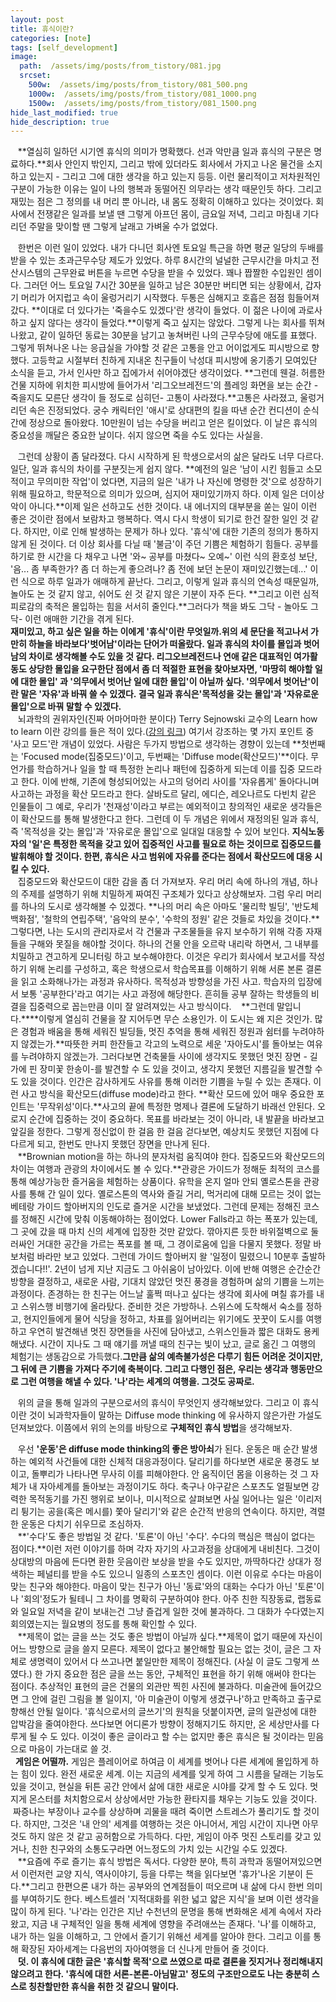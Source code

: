 ```yaml
---
layout: post
title: 휴식이란?
categories: [note]
tags: [self_development]
image:
  path:  /assets/img/posts/from_tistory/081.jpg
  srcset:
    500w:  /assets/img/posts/from_tistory/081_500.png
    1000w:  /assets/img/posts/from_tistory/081_1000.png
    1500w:  /assets/img/posts/from_tistory/081_1500.png
hide_last_modified: true
hide_description: true
---
```


  


  


   **열심히 일하던 시기엔 휴식의 의미가 명확했다. 선과 악만큼 일과 휴식의 구분은 명료하다.**회사 안인지 밖인지, 그리고 밖에 있더라도 회사에서 가지고 나온 물건을 소지하고 있는지 - 그리고 그에 대한 생각을 하고 있는지 등등. 이런 물리적이고 저차원적인 구분이 가능한 이유는 일이 나의 행복과 동떨어진 의무라는 생각 때문인듯 하다. 그리고 재밌는 점은 그 정의를 내 머리 뿐 아니라, 내 몸도 정확히 이해하고 있다는 것이었다. 회사에서 전쟁같은 일과를 보낼 땐 그렇게 아프던 몸이, 금요일 저녁, 그리고 마침내 기다리던 주말을 맞이할 땐 그렇게 날래고 가벼울 수가 없었다. 

  


   한번은 이런 일이 있었다. 내가 다니던 회사엔 토요일 특근을 하면 평균 일당의 두배를 받을 수 있는 초과근무수당 제도가 있었다. 하루 8시간의 널널한 근무시간을 마치고 전산시스템의 근무완료 버튼을 누르면 수당을 받을 수 있었다. 꽤나 짭짤한 수입원인 셈이다. 그러던 어느 토요일 7시간 30분을 일하고 남은 30분만 버티면 되는 상황에서, 갑자기 머리가 어지럽고 속이 울렁거리기 시작했다. 두통은 심해지고 호흡은 점점 힘들어져 갔다. **이대로 더 있다가는 '죽을수도 있겠다'란 생각이 들었다. 이 젊은 나이에 과로사하고 싶지 않다는 생각이 들었다.**이렇게 죽고 싶지는 않았다. 그렇게 나는 회사를 뛰쳐나왔고, 같이 일하던 동료는 30분을 남기고 놓쳐버린 나의 근무수당에 애도를 표했다. 그렇게 뛰쳐나온 나는 응급실을 가야할 것 같은 고통을 안고 어이없게도 피시방으로 향했다. 고등학교 시절부터 친하게 지내온 친구들이 낙성대 피시방에 옹기종기 모여있단 소식을 듣고, 가서 인사만 하고 집에가서 쉬어야겠단 생각이었다. **그런데 웬걸. 허름한 건물 지하에 위치한 피시방에 들어가서 '리그오브레전드'의 플레잉 화면을 보는 순간 -죽을지도 모른단 생각이 들 정도로 심히던- 고통이 사라졌다.**고통은 사라졌고, 울렁거리던 속은 진정되었다. 궁수 캐릭터인 '애시'로 상대편의 킬을 따낸 순간 컨디션이 순식간에 정상으로 돌아왔다. 10만원이 넘는 수당을 버리고 얻은 킬이었다. 이 날은 휴식의 중요성을 깨달은 중요한 날이다. 쉬지 않으면 죽을 수도 있다는 사실을.

  


  


   그런데 상황이 좀 달라졌다. 다시 시작하게 된 학생으로서의 삶은 달라도 너무 다르다. 일단, 일과 휴식의 차이를 구분짓는게 쉽지 않다. **예전의 일은 '남이 시킨 힘들고 소모적이고 무의미한 작업'이 었다면, 지금의 일은 '내가 나 자신에 명령한 것'으로 성장하기 위해 필요하고, 학문적으로 의미가 있으며, 심지어 재미있기까지 하다. 이제 일은 더이상 악이 아니다.**이제 일은 선하고도 선한 것이다. 내 에너지의 대부분을 쏟는 일이 이런 좋은 것이란 점에서 보람차고 행복하다. 역시 다시 학생이 되기로 한건 잘한 일인 것 같다. 하지만, 이로 인해 발생하는 문제가 하나 있다. '휴식'에 대한 기존의 정의가 통하지 않게 된 것이다. 더 이상 회사를 다닐 때 '불금'이 주던 기쁨은 체험하기 힘들다. 공부를 하기로 한 시간을 다 채우고 나면 '와~ 공부를 마쳤다~ 오예~' 이런 식의 환호성 보단, '음... 좀 부족한가? 좀 더 하는게 좋으려나? 좀 전에 보던 논문이 재미있긴했는데...' 이런 식으로 하루 일과가 애매하게 끝난다. 그리고, 이렇게 일과 휴식의 연속성 때문일까, 놀아도 논 것 같지 않고, 쉬어도 쉰 것 같지 않은 기분이 자주 든다. **그리고 이런 심적 피로감의 축적은 몰입하는 힘을 서서히 줄인다.**그러다가 책을 봐도 그닥 - 놀아도 그닥- 이런 애매한 기간을 겪게 된다.  
**재미있고, 하고 싶은 일을 하는 이에게 '휴식'이란 무엇일까.**위의 세 문단을 적고나서 가만히 하늘을 바라보다**'벗어남'**이라는 단어가 떠올랐다. 일과 휴식의 차이를 몰입과 벗어남의 차이로 생각해볼 수도 있을 것 같다. 리그오브레전드나 연애 같은 대표적인 여가활동도 상당한 몰입을 요구한단 점에서 좀 더 적절한 표현을 찾아보자면, '마땅히 해야할 일에 대한 몰입' 과 '의무에서 벗어난 일에 대한 몰입'이 아닐까 싶다. '의무에서 벗어난'이란 말은 '자유'과 바꿔 쓸 수 있겠다. **결국 일과 휴식은****'목적성을 갖는 몰입'과 '자유로운 몰입'으로 바꿔 말할 수 있겠다.**  
   뇌과학의 권위자인(진짜 어마어마한 분이다) Terry Sejnowski 교수의 Learn how to learn 이란 강의를 들은 적이 있다.([강의 링크](https://www.coursera.org/learn/learning-how-to-learn)) 여기서 강조하는 몇 가지 포인트 중 '사고 모드'란 개념이 있었다. 사람은 두가지 방법으로 생각하는 경향이 있는데 **첫번째는 'Focused mode(집중모드)'이고, 두번째는 'Diffuse mode(확산모드)'**이다. 무언가를 학습하거나 일을 할 때 특정한 논리나 패턴에 집중하게 되는데 이를 집중 모드라고 한다. 이에 반해, 기존에 형성되어있는 사고의 덩어리 사이를 '자유롭게' 돌아다니며 사고하는 과정을 확산 모드라고 한다. 살바도르 달리, 에디슨, 레오나르도 다빈치 같은 인물들이 그 예로, 우리가 '천재성'이라고 부르는 예외적이고 창의적인 새로운 생각들은 이 확산모드를 통해 발생한다고 한다. 그런데 이 두 개념은 위에서 재정의된 일과 휴식, 즉 '목적성을 갖는 몰입'과 '자유로운 몰입'으로 일대일 대응할 수 있어 보인다. **지식노동자의 '일'은 특정한 목적을 갖고 있어 집중적인 사고를 필요로 하는 것이므로 집중모드를 발휘해야 할 것이다. 한편, 휴식은 사고 범위에 자유를 준다는 점에서 확산모드에 대응 시킬 수 있다.**  
   집중모드와 확산모드이 대한 감을 좀 더 가져보자. 우리 머리 속에 하나의 개념, 하나의 주제를 설명하기 위해 치밀하게 짜여진 구조체가 있다고 상상해보자. 그럼 우리 머리를 하나의 도시로 생각해볼 수 있겠다. **나의 머리 속은 아마도 '물리학 빌딩', '반도체 백화점', '철학의 연립주택', '음악의 분수', '수학의 정원' 같은 것들로 차있을 것이다.**그렇다면, 나는 도시의 관리자로서 각 건물과 구조물들을 유지 보수하기 위해 각종 자재들을 구해와 못질을 해야할 것이다. 하나의 건물 안을 오르락 내리락 하면서, 그 내부를 치밀하고 견고하게 모니터링 하고 보수해야한다. 이것은 우리가 회사에서 보고서를 작성하기 위해 논리를 구성하고, 혹은 학생으로서 학습목표를 이해하기 위해 서론 본론 결론을 읽고 소화해나가는 과정과 유사하다. 목적성과 방향성을 가진 사고. 학습자의 입장에서 보통 '공부한다'라고 여기는 사고 과정에 해당한다. 흔히들 공부 잘하는 학생들의 비결을 집중력으로 꼽는만큼 이미 잘 알려져있는 사고 방식이다.    **그런데 말입니다.****이렇게 열심히 건물을 잘 지어두면 무슨 소용인가. 이 도시는 왜 지은 것인가. 많은 경험과 배움을 통해 세워진 빌딩들, 멋진 추억을 통해 세워진 정원과 쉼터를 누려야하지 않겠는가.**따뜻한 커피 한잔들고 각고의 노력으로 세운 '자아도시'를 돌아보는 여유를 누려야하지 않겠는가. 그러다보면 건축물들 사이에 생각지도 못했던 멋진 장면 - 길가에 핀 장미꽃 한송이-를 발견할 수 도 있을 것이고, 생각지 못했던 지름길을 발견할 수 도 있을 것이다. 인간은 감사하게도 사유를 통해 이러한 기쁨을 누릴 수 있는 존재다. 이런 사고 방식을 확산모드(diffuse mode)라고 한다. **확산 모드에 있어 매우 중요한 포인트는 '무작위성'이다.**사고의 끝에 특정한 명제나 결론에 도달하기 바래선 안된다. 오로지 순간에 집중하는 것이 중요하다. 목표를 바라보는 것이 아니라, 내 발끝을 바라보고 앞길을 정한다. 그렇게 정신없이 한 걸음 한 걸음 걷다보면, 예상치도 못했던 지점에 다다르게 되고, 한번도 만나지 못했던 장면을 만나게 된다.   
   **Brownian motion을 하는 하나의 분자처럼 움직여야 한다. 집중모드와 확산모드의 차이는 여행과 관광의 차이에서도 볼 수 있다.**관광은 가이드가 정해둔 최적의 코스를 통해 예상가능한 즐거움을 체험하는 상품이다. 유학을 온지 얼마 안되 옐로스톤을 관광사를 통해 간 일이 있다. 옐로스톤의 역사와 즐길 거리, 먹거리에 대해 모르는 것이 없는 베테랑 가이드 할아버지의 인도로 즐거운 시간을 보냈었다. 그런데 문제는 정해진 코스를 정해진 시간에 맞춰 이동해야하는 점이었다. Lower Falls라고 하는 폭포가 있는데, 그 곳에 갔을 때 마치 신의 세계에 입장한 것만 같았다. 깎아지른 듯한 바위절벽으로 둘러싸인 거대한 공간을 가르는 폭포를 볼 때, 그 경이로움에 입을 다물지 못했다. 정말 바보처럼 바라만 보고 있었다. 그런데 가이드 할아버지 왈 '일정이 밀렸으니 10분후 출발하겠습니다!!'. 2년이 넘게 지난 지금도 그 아쉬움이 남아있다. 이에 반해 여행은 순간순간 방향을 결정하고, 새로운 사람, 기대치 않았던 멋진 풍경을 경험하며 삶의 기쁨을 느끼는 과정이다. 존경하는 한 친구는 어느날 훌쩍 떠나고 싶다는 생각에 회사에 며칠 휴가를 내고 스위스행 비행기에 올라탔다. 준비한 것은 가방하나. 스위스에 도착해서 숙소를 정하고, 현지인들에게 물어 식당을 정하고, 차표를 잃어버리는 위기에도 꿋꿋이 도시를 여행하고 우연히 발견해낸 멋진 장면들을 사진에 담아냈고, 스위스인들과 짧은 대화도 용케 해냈다. 시간이 지나도 그 때 얘기를 꺼낼 때의 친구는 빛이 났고, 글로 옮긴 그 여행의 체험기는 생동감으로 가득했다.**그만큼 삶의 예측불가성은 다루기 힘든 어려운 것이지만, 그 뒤에 큰 기쁨을 가져다 주기에 축복이다. 그리고 다행인 점은, 우리는 생각과 행동만으로 그런 여행을 해낼 수 있다. '나'라는 세계의 여행을. 그것도 공짜로.**  
  


  


  


   위의 글을 통해 일과의 구분으로서의 휴식이 무엇인지 생각해보았다. 그리고 이 휴식이란 것이 뇌과학자들이 말하는 Diffuse mode thinking 에 유사하지 않은가란 가설도 던져보았다. 이쯤에서 위의 논의를 바탕으로 **구체적인 휴식 방법**을 생각해보자. 

  
   우선 **'운동'은 diffuse mode thinking의 좋은 방아쇠**가 된다. 운동은 매 순간 발생하는 예외적 사건들에 대한 신체적 대응과정이다. 달리기를 하다보면 새로운 풍경도 보이고, 돌뿌리가 나타나면 무사히 이를 피해야한다. 안 움직이던 몸을 이용하는 것 그 자체가 내 자아세계를 돌아보는 과정이기도 하다. 축구나 야구같은 스포츠도 얼필보면 강력한 목적동기를 가진 행위로 보이나, 미시적으로 살펴보면 사실 일어나는 일은 '이리저리 튕기는 공을(혹은 메시를) 쫓아 달리기'와 같은 순간적 반응의 연속이다. 하지만, 격렬한 운동은 다치기 쉬우므로 조심하자.   
   **'수다'도 좋은 방법일 것 같다. '토론'이 아닌 '수다'. 수다의 핵심은 핵심이 없다는 점이다.**이런 저런 이야기를 하며 각자 자기의 사고과정을 상대에게 내비친다. 그것이 상대방의 마음에 든다면 환한 웃음이란 보상을 받을 수도 있지만, 까딱하다간 상대가 정색하는 페널티를 받을 수도 있으니 일종의 스포츠인 셈이다. 이런 이유로 수다는 마음이 맞는 친구와 해야한다. 마음이 맞는 친구가 아닌 '동료'와의 대화는 수다가 아닌 '토론'이나 '회의'정도가 될테니 그 차이를 명확히 구분하여야 한다. 아주 친한 직장동료, 랩동료와 일요일 저녁을 같이 보내는건 그냥 즐겁게 일한 것에 불과하다. 그 대화가 수다였는지 회의였는지는 월요병의 정도를 통해 확인할 수 있다.  
   **제목이 없는 글을 쓰는 것도 좋은 방법이 아닐까 싶다.**제목이 없기 때문에 자신이 어느 방향으로 글을 쓸지 모른다. 제목이 없다고 불안해할 필요는 없는 것이, 글은 그 자체로 생명력이 있어서 다 쓰고나면 붙일만한 제목이 정해진다. (사실 이 글도 그렇게 쓰였다.) 한 가지 중요한 점은 글을 쓰는 동안, 구체적인 표현을 하기 위해 애써야 한다는 점이다. 추상적인 표현의 글은 건물의 외관만 찍힌 사진에 불과하다. 미술관에 들어갔으면 그 안에 걸린 그림을 볼 일이지, '아 미술관이 이렇게 생겼구나'하고 만족하고 출구로 향해선 안될 일이다. '휴식으로서의 글쓰기'의 원칙을 덧붙이자면, 글의 일관성에 대한 압박감을 줄여야한다. 쓰다보면 어디론가 방향이 정해지기도 하지만, 온 세상만사를 다루게 될 수 도 있다. 이것이 좋은 글이라고 할 수는 없지만 좋은 휴식은 될 것이라는 믿음으로 마음이 가는대로 쓸 것.  
  **게임은 어떨까.** 게임은 플레이어로 하여금 이 세계를 벗어나 다른 세계에 몰입하게 하는 힘이 있다. 완전 새로운 세계. 이는 지금의 세계를 잊게 하여 그 시름을 달래는 기능도 있을 것이고, 현실을 뒤튼 공간 안에서 삶에 대한 새로운 시야를 갖게 할 수 도 있다. 멋지게 몬스터를 처치함으로서 상상에서만 가능한 환타지를 채우는 기능도 있을 것이다.  짜증나는 부장이나 교수를 상상하며 괴물을 때려 죽이면 스트레스가 풀리기도 할 것이다. 하지만, 그것은 '내 안의' 세계를 여행하는 것은 아니어서, 게임 시간이 지나면 아무것도 하지 않은 것 같고 공허함으로 가득하다. 다만, 게임이 아주 멋진 스토리를 갖고 있거나, 친한 친구와의 소통도구라면 어느정도의 가치 있는 시간일 수도 있겠다.   
   **요즘에 주로 즐기는 휴식 방법은 독서다. 다양한 분야, 특히 과학과 동떨어져있으면서 이런저런 교양 지식, 역사이야기, 등을 다루는 책을 읽다보면 '휴가'나온 기분이 든다.**그리고 한편으론 내가 하는 공부와의 연계점들이 떠오르며 내 삶에 다시 한번 의미를 부여하기도 한다. 베스트셀러 '지적대화를 위한 넓고 얇은 지식'을 보며 이런 생각을 많이 하게 된다. '나'라는 인간은 지난 수천년의 문명을 통해 변화해온 세계 속에서 자라왔고, 지금 내 구체적인 일을 통해 세계에 영향을 주려애쓰는 존재다. '나'를 이해하고, 내가 하는 일을 이해하고, 그 안에서 즐기기 위해선 세계를 알아야 한다. 그리고 이를 통해 확장된 자아세계는 다음번의 자아여행을 더 신나게 만들어 줄 것이다.  
   **덧. 이 휴식에 대한 글은 '휴식할 목적'으로 쓰였으로 따로 결론을 짓지거나 정리해내지 않으려고 한다. '휴식에 대한 서론-본론-아님말고' 정도의 구조만으로도 나는 충분히 스스로 칭찬할만한 휴식을 취한 것 같으니 말이다.**  


